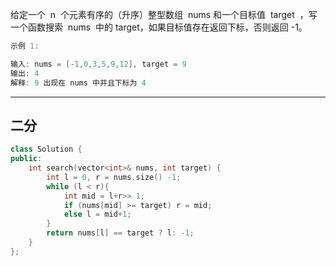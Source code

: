 给定一个  n  个元素有序的（升序）整型数组  nums 和一个目标值  target  ，写一个函数搜索  nums  中的 target，如果目标值存在返回下标，否则返回 -1。

```cpp
示例 1:

输入: nums = [-1,0,3,5,9,12], target = 9
输出: 4
解释: 9 出现在 nums 中并且下标为 4
```

---

## 二分

```cpp
class Solution {
public:
    int search(vector<int>& nums, int target) {
        int l = 0, r = nums.size() -1;
        while (l < r){
            int mid = l+r>> 1;
            if (nums[mid] >= target) r = mid;
            else l = mid+1;
        }
        return nums[l] == target ? l: -1;
    }
};
```
